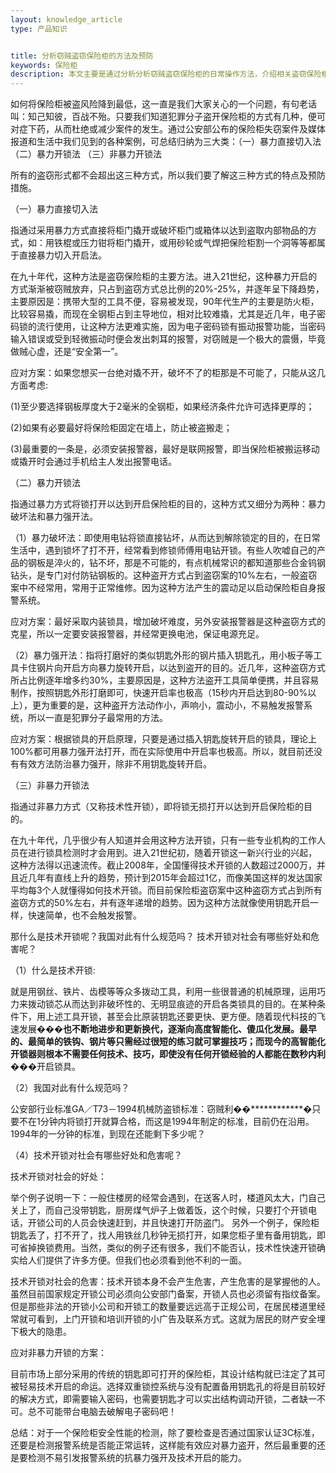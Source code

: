 ```yaml
---
layout: knowledge_article
type: 产品知识


title: 分析窃贼盗窃保险柜的方法及预防
keywords: 保险柜
description: 本文主要是通过分析分析窃贼盗窃保险柜的日常操作方法，介绍相关盗窃保险柜方法的对应措施，让普通用户更好地使用保险柜。
---
```

如何将保险柜被盗风险降到最低，这一直是我们大家关心的一个问题，有句老话叫：知己知彼，百战不殆。只要我们知道犯罪分子盗开保险柜的方式有几种，便可对症下药，从而杜绝或减少案件的发生。通过公安部公布的保险柜失窃案件及媒体报道和生活中我们见到的各种案例，可总结归纳为三大类：（一）暴力直接切入法 （二）暴力开锁法 （三）非暴力开锁法

所有的盗窃形式都不会超出这三种方式，所以我们要了解这三种方式的特点及预防措施。

（一）暴力直接切入法

指通过采用暴力方式直接将柜门撬开或破坏柜门或箱体以达到盗取内部物品的方式，如：用铁棍或压力钳将柜门撬开，或用砂轮或气焊把保险柜割一个洞等等都属于直接暴力切入开启法。

在九十年代，这种方法是盗窃保险柜的主要方法。进入21世纪，这种暴力开启的方式渐渐被窃贼放弃，只占到盗窃方式总比例的20%-25%，并逐年呈下降趋势，主要原因是：携带大型的工具不便，容易被发现，90年代生产的主要是防火柜，比较容易撬，而现在全钢柜占到主导地位，相对比较难撬，尤其是近几年，电子密码锁的流行使用，让这种方法更难实施，因为电子密码锁有振动报警功能，当密码输入错误或受到轻微振动时便会发出刺耳的报警，对窃贼是一个极大的震慑，毕竟做贼心虚，还是“安全第一”。

应对方案：如果您想买一台绝对撬不开，破坏不了的柜那是不可能了，只能从这几方面考虑:

(1)至少要选择钢板厚度大于2毫米的全钢柜，如果经济条件允许可选择更厚的；

(2)如果有必要最好将保险柜固定在墙上，防止被盗搬走；

(3)最重要的一条是，必须安装报警器，最好是联网报警，即当保险柜被搬运移动或撬开时会通过手机给主人发出报警电话。

（二）暴力开锁法

指通过暴力方式将锁打开以达到开启保险柜的目的，这种方式又细分为两种：暴力破坏法和暴力强开法。

（1）暴力破坏法：即使用电钻将锁直接钻坏，从而达到解除锁定的目的，在日常生活中，遇到锁坏了打不开，经常看到修锁师傅用电钻开锁。有些人吹嘘自己的产品的钢板是淬火的，钻不坏，那是不可能的，有点机械常识的都知道那些合金钨钢钻头，是专门对付防钻钢板的。这种盗开方式占到盗窃案的10%左右，一般盗窃案中不经常用，常用于正常维修。因为这种方法产生的震动足以启动保险柜自身报警系统。

应对方案：最好采取内装锁具，增加破坏难度，另外安装报警器是这种盗窃方式的克星，所以一定要安装报警器，并经常更换电池，保证电源充足。

（2）暴力强开法：指将打磨好的类似钥匙外形的钢片插入钥匙孔，用小板子等工具卡住钢片向开启方向暴力旋转开启，以达到盗开的目的。近几年，这种盗窃方式所占比例逐年增多约30%，主要原因是，这种方法盗开工具简单便携，并且容易制作，按照钥匙外形打磨即可，快速开启率也极高（15秒内开启达到80-90%以上），更为重要的是，这种盗开方法动作小，声响小，震动小，不易触发报警系统，所以一直是犯罪分子最常用的方法。

应对方案：根据锁具的开启原理，只要是通过插入钥匙旋转开启的锁具，理论上100%都可用暴力强开法打开，而在实际使用中开启率也极高。所以，就目前还没有有效方法防治暴力强开，除非不用钥匙旋转开启。

（三）非暴力开锁法

指通过非暴力方式（又称技术性开锁），即将锁无损打开以达到开启保险柜的目的。

在九十年代，几乎很少有人知道并会用这种方法开锁，只有一些专业机构的工作人员在进行锁具检测时才会用到。进入21世纪初，随着开锁这一新兴行业的兴起，这种方法得以迅速流传。截止2008年，全国懂得技术开锁的人数超过2000万，并且近几年有直线上升的趋势，预计到2015年会超过1亿，而像美国这样的发达国家平均每3个人就懂得如何技术开锁。而目前保险柜盗窃案中这种盗窃方式占到所有盗窃方式的50%左右，并有逐年递增的趋势。因为这种方法就像使用钥匙开启一样，快速简单，也不会触发报警。

那什么是技术开锁呢？我国对此有什么规范吗？ 技术开锁对社会有哪些好处和危害呢？

（1）什么是技术开锁:

就是用钢丝、铁片、齿模等等众多拨动工具，利用一些很普通的机械原理，运用巧力来拨动锁芯从而达到非破坏性的、无明显痕迹的开启各类锁具的目的。在某种条件下，用上述工具开锁，甚至会比原装钥匙还要更快、更方便。随着现代科技的飞速发展��************�也不断地进步和更新换代，逐渐向高度智能化、傻瓜化发展。最早的、最简单的铁钩、钢片等只需经过很短的练习就可掌握技巧；而现今的高智能化开锁器则根本不需要任何技术、技巧，即使没有任何开锁经验的人都能在数秒内利��************�开启锁具。

（2）我国对此有什么规范吗？

公安部行业标准GA／T73－1994机械防盗锁标准：窃贼利��************�只要不在1分钟内将锁打开就算合格，而这是1994年制定的标准，目前仍在沿用。1994年的一分钟的标准，到现在还能剩下多少呢？

（4）技术开锁对社会有哪些好处和危害呢？

技术开锁对社会的好处：

举个例子说明一下：一般住楼房的经常会遇到，在送客人时，楼道风太大，门自己关上了，而自己没带钥匙，厨房煤气炉子上做着饭，这个时候，只要打个开锁电话，开锁公司的人员会快速赶到，并且快速打开防盗门。 另外一个例子，保险柜钥匙丢了，打不开了，找人用铁丝几秒钟无损打开，如果您柜子里有备用钥匙，即可省掉换锁费用。当然，类似的例子还有很多，我们不能否认，技术性快速开锁确实给人们提供了许多方便。但我们也必须看到他不利的一面。

技术开锁对社会的危害：技术开锁本身不会产生危害，产生危害的是掌握他的人。虽然目前国家规定开锁公司必须向公安部门备案，开锁人员也必须留有指纹备案。但是那些非法的开锁小公司和开锁工的数量要远远高于正规公司，在居民楼道里经常就可看到，上门开锁和培训开锁的小广告及联系方式。这就为居民的财产安全埋下极大的隐患。

应对非暴力开锁的方案：

目前市场上部分采用的传统的钥匙即可打开的保险柜，其设计结构就已注定了其可被轻易技术开启的命运。选择双重锁控系统与没有配置备用钥匙孔的将是目前较好的解决方式，即需要输入密码，也需要钥匙才可以实出结构调动开锁，二者缺一不可。总不可能带台电脑去破解电子密码吧！

总结：对于一个保险柜安全性能的检测，除了要检查是否通过国家认证3C标准，还要是检测报警系统是否能正常运转，这样能有效应对暴力盗开，然后最重要的还是要检测不易引发报警系统的抗暴力强开及技术开启的能力。
